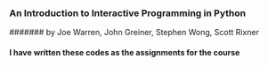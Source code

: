 ### An Introduction to Interactive Programming in Python 
####### by Joe Warren, John Greiner, Stephen Wong, Scott Rixner

#### I have written these codes as the assignments for the course

